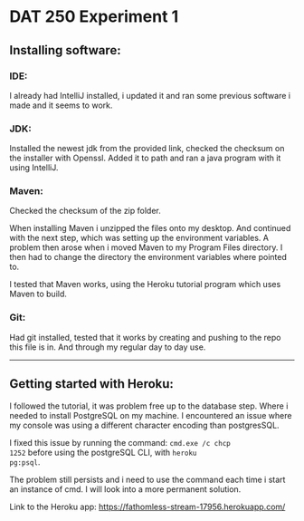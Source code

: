# DAT 250 Experiment 1 

## Installing software: 


### IDE: 

I already had IntelliJ installed, i updated it and ran some previous software i made and it seems to work.

### JDK:

Installed the newest jdk from the provided link, checked the checksum on the installer with Openssl. Added it to path and ran a java program with it using IntelliJ.

### Maven: 

Checked the checksum of the zip folder.

When installing Maven i unzipped the files onto my desktop. And continued with the next step, which was setting up the environment variables. A problem then arose when i moved Maven to my Program Files directory. I then had to change the directory the environment variables where pointed to.

I tested that Maven works, using the Heroku tutorial program which uses Maven to build. 

### Git:

Had git installed, tested that it works by creating and pushing to the repo this file is in. And through my regular day to day use.

---

## Getting started with Heroku: 

I followed the tutorial, it was problem free up to the database step. Where i needed to install PostgreSQL on my machine. I encountered an issue where my console was using a different character encoding than postgresSQL. 

I fixed this issue by running the command: <code>cmd.exe /c chcp 1252</code> before using the postgreSQL CLI, with <code>heroku pg:psql</code>. 

The problem still persists and i need to use the command each time i start an instance of cmd. I will look into a more permanent solution.

Link to the Heroku app: https://fathomless-stream-17956.herokuapp.com/
